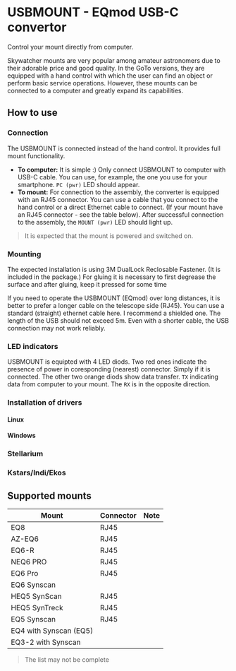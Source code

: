 # USBMOUNT - EQmod  USB-C convertor
Control your mount directly from  computer. 

Skywatcher mounts are very popular among amateur astronomers due to their adorable price and good quality. In the GoTo versions, they are equipped with a hand control with which the user can find an object or perform basic service operations. However, these mounts can be connected to a computer and greatly expand its capabilities.

## How to use

### Connection
The USBMOUNT is connected instead of the hand control. It provides full mount functionality.

* **To computer:** It is simple :) Only connect USBMOUNT to computer with USB-C cable. You can use, for example, the one you use for your smartphone. `PC (pwr)` LED should appear. 
* **To mount:**  For connection to the assembly, the converter is equipped with an RJ45 connector. You can use a cable that you connect to the hand control or a direct Ethernet cable to connect. (If your mount have an RJ45 connector - see the table below). After successful connection to the assembly, the `MOUNT (pwr)` LED should light up. 

> It is expected that the mount is powered and switched on.

### Mounting
The expected installation is using 3M DualLock Reclosable Fastener. (It is included in the package.) For gluing it is necessary to first degrease the surface and after gluing, keep it pressed for some time

If you need to operate the USBMOUNT (EQmod) over long distances, it is better to prefer a longer cable on the telescope side (RJ45). You can use a standard (straight) ethernet cable here. I recommend a shielded one. The length of the USB should not exceed 5m. Even with a shorter cable, the USB connection may not work reliably. 

### LED indicators
USBMOUNT is equipted with 4 LED diods. Two red ones indicate the presence of power in coresponding (nearest) connector. Simply if it is connected. The other two orange diods show data transfer. `TX` indicating data from computer to your mount. The `RX` is in the opposite direction. 

### Installation of drivers
#### Linux


#### Windows

### Stellarium


### Kstars/Indi/Ekos




## Supported mounts

| Mount | Connector | Note |
|-----|-----|-----|
| EQ8 |  RJ45 | |
| AZ-EQ6 | RJ45 | |
| EQ6-R | RJ45 | |
| NEQ6  PRO | RJ45 | |
| EQ6 Pro |  RJ45 | |
| EQ6 Synscan  | | |
| HEQ5 SynScan |  RJ45 | |
| HEQ5 SynTreck | RJ45 | |
| EQ5 Synscan | RJ45 | |
| EQ4 with Synscan (EQ5) | | |
| EQ3-2 with Synscan	 | | |
> The list may not be complete
